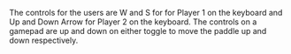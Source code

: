 The controls for the users are W and S for for Player 1 on the keyboard and Up and Down Arrow for Player 2 on the keyboard. 
The controls on a gamepad are up and down on either toggle to move the paddle up and down respectively.